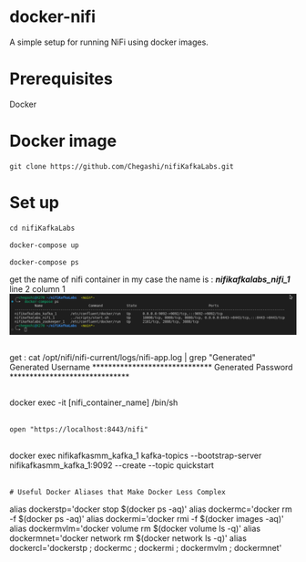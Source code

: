 
# docker-nifi
A simple setup for running NiFi using docker images.

# Prerequisites

Docker

# Docker image
```
git clone https://github.com/Chegashi/nifiKafkaLabs.git
```

# Set up
```
cd nifiKafkaLabs
```

```
docker-compose up
```

```
docker-compose ps
```
get the name of nifi container in my case the name is :  ***nifikafkalabs_nifi_1***
line 2 column 1
![alt text](./image.png)

```
```

get : cat /opt/nifi/nifi-current/logs/nifi-app.log | grep "Generated"
Generated Username ******************************
Generated Password ******************************

```
```
docker exec -it [nifi_container_name] /bin/sh
```

open "https://localhost:8443/nifi"


```
docker exec nifikafkasmm_kafka_1 kafka-topics --bootstrap-server nifikafkasmm_kafka_1:9092 --create --topic quickstart
```

# Useful Docker Aliases that Make Docker Less Complex
```
alias dockerstp='docker stop $(docker ps -aq)'
alias dockermc='docker rm -f $(docker ps -aq)'
alias dockermi='docker rmi -f $(docker images -aq)'
alias dockermvlm='docker volume rm $(docker volume ls -q)'
alias dockermnet='docker network rm  $(docker network ls -q)'
alias dockercl='dockerstp ; dockermc ; dockermi ; dockermvlm ; dockermnet'
```
